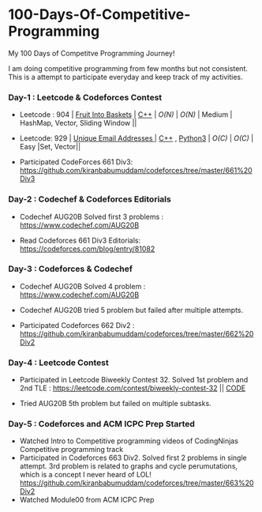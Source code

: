 # 100-Days-Of-Competitive-Programming
My 100 Days of Competitve Programming Journey!

I am doing competitive programming from few months but not consistent. This is a attempt to participate everyday and keep track of my activities.



### Day-1 : Leetcode & Codeforces Contest

- Leetcode : 904 | [Fruit Into Baskets](https://leetcode.com/articles/fruit-into-baskets/) | [C++](https://github.com/kiranbabumuddam/leetcode/blob/master/904/904.cpp) | _O(N)_ | _O(N)_          | Medium         | HashMap, Vector, Sliding Window ||
- Leetcode: 929 | [Unique Email Addresses ](https://leetcode.com/problems/unique-email-addresses/) | [C++](https://github.com/kiranbabumuddam/leetcode/tree/master/929) , [Python3](https://github.com/kiranbabumuddam/leetcode/tree/master/929)  | _O(C)_ | _O(C)_          | Easy         |Set, Vector||

- Participated CodeForces 661 Div3: https://github.com/kiranbabumuddam/codeforces/tree/master/661%20Div3


### Day-2 : Codechef & Codeforces Editorials

- Codechef AUG20B Solved first 3 problems : https://www.codechef.com/AUG20B

- Read Codeforces 661 Div3 Editorials: https://codeforces.com/blog/entry/81082

### Day-3 : Codeforces & Codechef

- Codechef AUG20B Solved 4 problem : https://www.codechef.com/AUG20B

- Codechef AUG20B tried 5 problem but failed after multiple attempts.

- Participated Codeforces 662 Div2 : https://github.com/kiranbabumuddam/codeforces/tree/master/662%20Div2


### Day-4 : Leetcode Contest

- Participated in Leetcode Biweekly Contest 32. Solved 1st problem and 2nd TLE : https://leetcode.com/contest/biweekly-contest-32 || [CODE](https://github.com/kiranbabumuddam/leetcode)

- Tried AUG20B 5th problem but failed on multiple subtasks.

### Day-5 : Codeforces and ACM ICPC Prep Started

- Watched Intro to Competitive programming videos of CodingNinjas Competitive programming track
- Participated in Codeforces 663 Div2. Solved first 2 problems in single attempt. 3rd problem is related to graphs and cycle perumutations, which is a concept I never heard of LOL! https://github.com/kiranbabumuddam/codeforces/tree/master/663%20Div2
- Watched Module00 from ACM ICPC Prep


